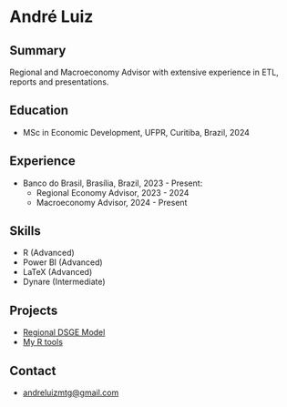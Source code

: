# André Luiz

## Summary
Regional and Macroeconomy Advisor with extensive experience in ETL, reports and presentations.

## Education
- MSc in Economic Development, UFPR, Curitiba, Brazil, 2024

## Experience
- Banco do Brasil, Brasília, Brazil, 2023 - Present:
  - Regional Economy Advisor, 2023 - 2024
  - Macroeconomy Advisor, 2024 - Present

## Skills
- R (Advanced)
- Power BI (Advanced)
- LaTeX (Advanced)
- Dynare (Intermediate)

## Projects
- [Regional DSGE Model][def]
- [My R tools][def2]

[def]: https://github.com/andrlb/mastersthesis
[def2]: https://github.com/andrlb/_myRtools

## Contact
- [andreluizmtg@gmail.com](mailto:andreluizmtg@gmail.com)
